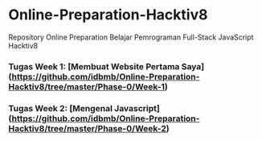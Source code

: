 # Online-Preparation-Hacktiv8
Repository Online Preparation Belajar Pemrograman Full-Stack JavaScript Hacktiv8

### Tugas Week 1: [Membuat Website Pertama Saya] (https://github.com/idbmb/Online-Preparation-Hacktiv8/tree/master/Phase-0/Week-1)
### Tugas Week 2: [Mengenal Javascript] (https://github.com/idbmb/Online-Preparation-Hacktiv8/tree/master/Phase-0/Week-2)
